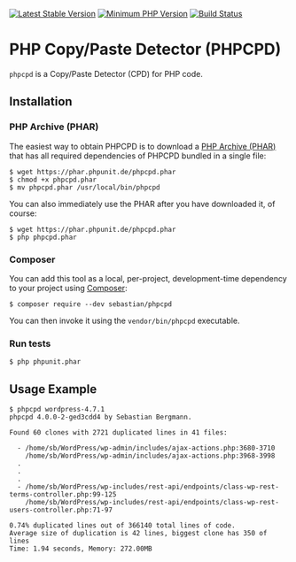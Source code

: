 [![Latest Stable Version](https://img.shields.io/packagist/v/sebastian/phpcpd.svg?style=flat-square)](https://packagist.org/packages/sebastian/phpcpd)
[![Minimum PHP Version](https://img.shields.io/badge/php-%3E%3D%207.1-8892BF.svg?style=flat-square)](https://php.net/)
[![Build Status](https://img.shields.io/travis/sebastianbergmann/phpcpd/master.svg?style=flat-square)](https://travis-ci.org/sebastianbergmann/phpcpd)

# PHP Copy/Paste Detector (PHPCPD)

`phpcpd` is a Copy/Paste Detector (CPD) for PHP code.

## Installation

### PHP Archive (PHAR)

The easiest way to obtain PHPCPD is to download a [PHP Archive (PHAR)](http://php.net/phar) that has all required dependencies of PHPCPD bundled in a single file:

```
$ wget https://phar.phpunit.de/phpcpd.phar
$ chmod +x phpcpd.phar
$ mv phpcpd.phar /usr/local/bin/phpcpd
```

You can also immediately use the PHAR after you have downloaded it, of course:

```
$ wget https://phar.phpunit.de/phpcpd.phar
$ php phpcpd.phar
```

### Composer

You can add this tool as a local, per-project, development-time dependency to your project using [Composer](https://getcomposer.org/):

```
$ composer require --dev sebastian/phpcpd
```

You can then invoke it using the `vendor/bin/phpcpd` executable.

### Run tests

```
$ php phpunit.phar
```

## Usage Example

```
$ phpcpd wordpress-4.7.1
phpcpd 4.0.0-2-ged3cdd4 by Sebastian Bergmann.

Found 60 clones with 2721 duplicated lines in 41 files:

  - /home/sb/WordPress/wp-admin/includes/ajax-actions.php:3680-3710
    /home/sb/WordPress/wp-admin/includes/ajax-actions.php:3968-3998
  .
  .
  .
  - /home/sb/WordPress/wp-includes/rest-api/endpoints/class-wp-rest-terms-controller.php:99-125
    /home/sb/WordPress/wp-includes/rest-api/endpoints/class-wp-rest-users-controller.php:71-97

0.74% duplicated lines out of 366140 total lines of code.
Average size of duplication is 42 lines, biggest clone has 350 of lines
Time: 1.94 seconds, Memory: 272.00MB
```

